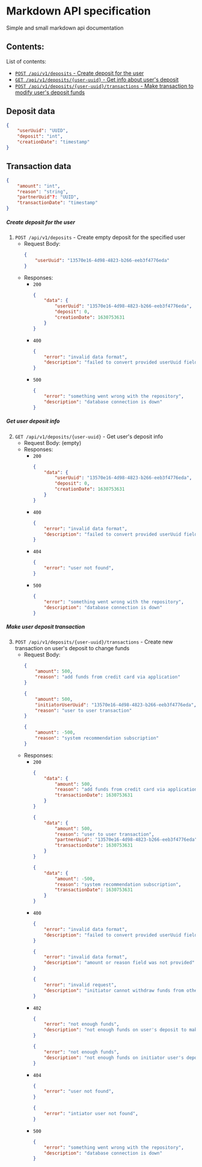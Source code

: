 # Markdown API specification

Simple and small markdown api documentation

## Contents:

List of contents:

- [`POST /api/v1/deposits` - Create deposit for the user](#create-deposit-for-the-user)
- [`GET /api/v1/deposits/{user-uuid}` - Get info about user's deposit](#get-user-deposit-info)
- [`POST /api/v1/deposits/{user-uuid}/transactions` - Make transaction to modify user's deposit funds](#make-user-deposit-transaction)

## Deposit data

```json
{
    "userUuid": "UUID",
    "deposit": "int",
    "creationDate": "timestamp"
}
```

## Transaction data

```json
{
    "amount": "int",
    "reason": "string",
    "partnerUuid"?: "UUID",
    "transactionDate": "timestamp"
}
```

##### Create deposit for the user
1. `POST /api/v1/deposits` - Create empty deposit for the specified user
    - Request Body:
        ```json
        {
            "userUuid": "13570e16-4d98-4823-b266-eeb3f4776eda"
        }
        ```
    - Responses:
        - `200` 
            ```json
            {
                "data": {
                    "userUuid": "13570e16-4d98-4823-b266-eeb3f4776eda",
                    "deposit": 0,
                    "creationDate": 1630753631
                }
            }
            ```
        - `400`
            ```json
            {
                "error": "invalid data format",
                "description": "failed to convert provided userUuid field into UUID"
            }
            ```
        - `500`
            ```json
            {
                "error": "something went wrong with the repository",
                "description": "database connection is down"
            }
            ```

##### Get user deposit info
2. `GET /api/v1/deposits/{user-uuid}` - Get user's deposit info
    - Request Body:
        (empty)
    - Responses:
        - `200` 
            ```json
            {
                "data": {
                    "userUuid": "13570e16-4d98-4823-b266-eeb3f4776eda",
                    "deposit": 0,
                    "creationDate": 1630753631
                }
            }
            ```
        - `400`
            ```json
            {
                "error": "invalid data format",
                "description": "failed to convert provided userUuid field into UUID"
            }
            ```
        - `404`
            ```json
            {
                "error": "user not found",
            }
            ```
        - `500`
            ```json
            {
                "error": "something went wrong with the repository",
                "description": "database connection is down"
            }
            ```

##### Make user deposit transaction
3. `POST /api/v1/deposits/{user-uuid}/transactions` - Create new transaction on user's deposit to change funds
    - Request Body:
        ```json
        {
            "amount": 500,
            "reason": "add funds from credit card via application"
        }
        ```
        ```json
        {
            "amount": 500,
            "initiatorUserUuid": "13570e16-4d98-4823-b266-eeb3f4776eda",
            "reason": "user to user transaction"
        }
        ```
        ```json
        {
            "amount": -500,
            "reason": "system recommendation subscription"
        }
        ```
    - Responses:
        - `200` 
            ```json
            {
                "data": {
                    "amount": 500,
                    "reason": "add funds from credit card via application",
                    "transactionDate": 1630753631
                }
            }
            ```
            ```json
            {
                "data": {
                    "amount": 500,
                    "reason": "user to user transaction",
                    "partnerUuid": "13570e16-4d98-4823-b266-eeb3f4776eda",
                    "transactionDate": 1630753631
                }
            }
            ```
            ```json
            {
                "data": {
                    "amount": -500,
                    "reason": "system recommendation subscription",
                    "transactionDate": 1630753631
                }
            }
            ```
        - `400`
            ```json
            {
                "error": "invalid data format",
                "description": "failed to convert provided userUuid field into UUID"
            }
            ```
            ```json
            {
                "error": "invalid data format",
                "description": "amount or reason field was not provided"
            }
            ```
            ```json
            {
                "error": "invalid request",
                "description": "initiator cannot withdraw funds from other user's deposit"
            }
            ```
        - `402`
            ```json
            {
                "error": "not enough funds",
                "description": "not enough funds on user's deposit to make withdraw with specified value"
            }
            ```
            ```json
            {
                "error": "not enough funds",
                "description": "not enough funds on initiator user's deposit to make funds transfer to another user"
            }
            ```
        - `404`
            ```json
            {
                "error": "user not found",
            }
            ```
            ```json
            {
                "error": "intiator user not found",
            }
            ```
        - `500`
            ```json
            {
                "error": "something went wrong with the repository",
                "description": "database connection is down"
            }
            ```


